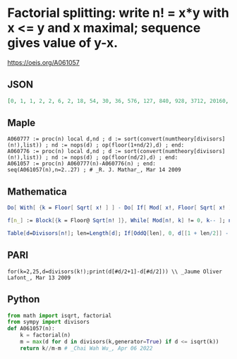 # Factorial splitting: write n\! \= x\*y with x <\= y and x maximal; sequence gives value of y\-x\.
https://oeis.org/A061057
## JSON
```JSON
[0, 1, 1, 2, 2, 6, 2, 18, 54, 30, 36, 576, 127, 840, 928, 3712, 20160, 93696, 420480, 800640, 1305696, 7983360, 55056804, 65318400, 326592000, 2286926400, 2610934480, 13680979200, 18906930876, 674165366496, 326850970500, 16753029012720, 16880461678080]
```
## Maple
```Maple
A060777 := proc(n) local d,nd ; d := sort(convert(numtheory[divisors](n!),list)) ; nd := nops(d) ; op(floor(1+nd/2),d) ; end:
A060776 := proc(n) local d,nd ; d := sort(convert(numtheory[divisors](n!),list)) ; nd := nops(d) ; op(floor(nd/2),d) ; end:
A061057 := proc(n) A060777(n)-A060776(n) ; end:
seq(A061057(n),n=2..27) ; # _R. J. Mathar_, Mar 14 2009
```
## Mathematica
```Mathematica
Do[ With[ {k = Floor[ Sqrt[ x! ] ] - Do[ If[ Mod[ x!, Floor[ Sqrt[ x! ] ] - n ] == 0, Return[ n ] ], {n, 0, 10000000} ]}, Print[ {x, "! =", k, x!/k, x!/k - k} ] ], {x, 3, 22} ]
```
```Mathematica
f[n_] := Block[{k = Floor@ Sqrt[n! ]}, While[ Mod[n!, k] != 0, k-- ]; n!/k - k]; Table[f@n, {n, 2, 32}] (* _Robert G. Wilson v_, Jul 11 2009 *)
```
```Mathematica
Table[d=Divisors[n!]; len=Length[d]; If[OddQ[len], 0, d[[1 + len/2]] - d[[len/2]]], {n, 34}] (* _Vincenzo Librandi_, Jan 02 2016 *)
```
## PARI
```PARI
for(k=2,25,d=divisors(k!);print(d[#d/2+1]-d[#d/2])) \\ _Jaume Oliver Lafont_, Mar 13 2009
```
## Python
```Python
from math import isqrt, factorial
from sympy import divisors
def A061057(n):
    k = factorial(n)
    m = max(d for d in divisors(k,generator=True) if d <= isqrt(k))
    return k//m-m # _Chai Wah Wu_, Apr 06 2022
```
